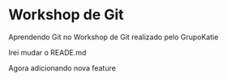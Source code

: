 # Workshop de Git
Aprendendo Git no Workshop de Git realizado pelo GrupoKatie

Irei mudar o READE.md

Agora adicionando nova feature

